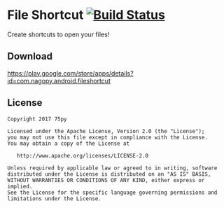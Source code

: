 # File Shortcut [![Build Status](https://travis-ci.org/75py/FileShortcut.svg?branch=master)](https://travis-ci.org/75py/FileShortcut)

Create shortcuts to open your files!

## Download

https://play.google.com/store/apps/details?id=com.nagopy.android.fileshortcut

## License

```
Copyright 2017 75py

Licensed under the Apache License, Version 2.0 (the "License");
you may not use this file except in compliance with the License.
You may obtain a copy of the License at

   http://www.apache.org/licenses/LICENSE-2.0

Unless required by applicable law or agreed to in writing, software
distributed under the License is distributed on an "AS IS" BASIS,
WITHOUT WARRANTIES OR CONDITIONS OF ANY KIND, either express or implied.
See the License for the specific language governing permissions and
limitations under the License.
```